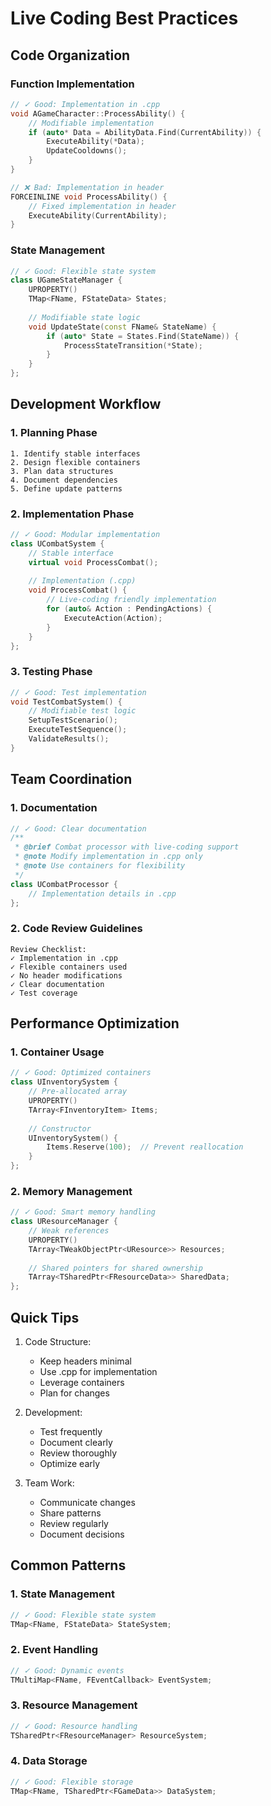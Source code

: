 # Live Coding Best Practices

## Code Organization

### Function Implementation
```cpp
// ✓ Good: Implementation in .cpp
void AGameCharacter::ProcessAbility() {
    // Modifiable implementation
    if (auto* Data = AbilityData.Find(CurrentAbility)) {
        ExecuteAbility(*Data);
        UpdateCooldowns();
    }
}

// ❌ Bad: Implementation in header
FORCEINLINE void ProcessAbility() {
    // Fixed implementation in header
    ExecuteAbility(CurrentAbility);
}
```

### State Management
```cpp
// ✓ Good: Flexible state system
class UGameStateManager {
    UPROPERTY()
    TMap<FName, FStateData> States;
    
    // Modifiable state logic
    void UpdateState(const FName& StateName) {
        if (auto* State = States.Find(StateName)) {
            ProcessStateTransition(*State);
        }
    }
};
```

## Development Workflow

### 1. Planning Phase
```plaintext
1. Identify stable interfaces
2. Design flexible containers
3. Plan data structures
4. Document dependencies
5. Define update patterns
```

### 2. Implementation Phase
```cpp
// ✓ Good: Modular implementation
class UCombatSystem {
    // Stable interface
    virtual void ProcessCombat();
    
    // Implementation (.cpp)
    void ProcessCombat() {
        // Live-coding friendly implementation
        for (auto& Action : PendingActions) {
            ExecuteAction(Action);
        }
    }
};
```

### 3. Testing Phase
```cpp
// ✓ Good: Test implementation
void TestCombatSystem() {
    // Modifiable test logic
    SetupTestScenario();
    ExecuteTestSequence();
    ValidateResults();
}
```

## Team Coordination

### 1. Documentation
```cpp
// ✓ Good: Clear documentation
/**
 * @brief Combat processor with live-coding support
 * @note Modify implementation in .cpp only
 * @note Use containers for flexibility
 */
class UCombatProcessor {
    // Implementation details in .cpp
};
```

### 2. Code Review Guidelines
```plaintext
Review Checklist:
✓ Implementation in .cpp
✓ Flexible containers used
✓ No header modifications
✓ Clear documentation
✓ Test coverage
```

## Performance Optimization

### 1. Container Usage
```cpp
// ✓ Good: Optimized containers
class UInventorySystem {
    // Pre-allocated array
    UPROPERTY()
    TArray<FInventoryItem> Items;
    
    // Constructor
    UInventorySystem() {
        Items.Reserve(100);  // Prevent reallocation
    }
};
```

### 2. Memory Management
```cpp
// ✓ Good: Smart memory handling
class UResourceManager {
    // Weak references
    UPROPERTY()
    TArray<TWeakObjectPtr<UResource>> Resources;
    
    // Shared pointers for shared ownership
    TArray<TSharedPtr<FResourceData>> SharedData;
};
```

## Quick Tips

1. Code Structure:
   - Keep headers minimal
   - Use .cpp for implementation
   - Leverage containers
   - Plan for changes

2. Development:
   - Test frequently
   - Document clearly
   - Review thoroughly
   - Optimize early

3. Team Work:
   - Communicate changes
   - Share patterns
   - Review regularly
   - Document decisions

## Common Patterns

### 1. State Management
```cpp
// ✓ Good: Flexible state system
TMap<FName, FStateData> StateSystem;
```

### 2. Event Handling
```cpp
// ✓ Good: Dynamic events
TMultiMap<FName, FEventCallback> EventSystem;
```

### 3. Resource Management
```cpp
// ✓ Good: Resource handling
TSharedPtr<FResourceManager> ResourceSystem;
```

### 4. Data Storage
```cpp
// ✓ Good: Flexible storage
TMap<FName, TSharedPtr<FGameData>> DataSystem;
``` 